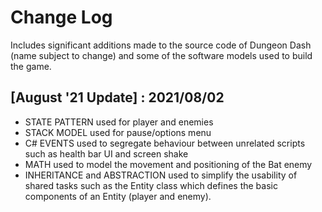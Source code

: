 # Change Log

Includes significant additions made to the source code of Dungeon Dash
(name subject to change) and some of the software models used to build
the game.

## [August '21 Update] : 2021/08/02

  - STATE PATTERN used for player and enemies
  - STACK MODEL used for pause/options menu
  - C# EVENTS used to segregate behaviour between unrelated scripts such as
  health bar UI and screen shake
  - MATH used to model the movement and positioning of the Bat enemy
  - INHERITANCE and ABSTRACTION used to simplify the usability of shared
  tasks such as the Entity class which defines the basic components of an
  Entity (player and enemy).
